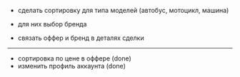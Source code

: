 - сделать сортировку для типа моделей (автобус, мотоцикл, машина)
- для них выбор бренда

- связать оффер и бренд в деталях сделки
- --
- сортировка по цене в оффере (done)
- изменить профиль аккаунта (done)